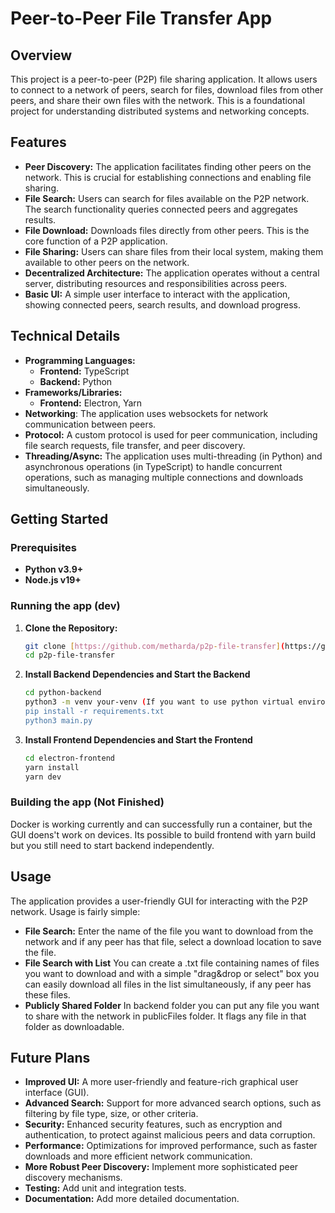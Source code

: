 # Peer-to-Peer File Transfer App

## Overview

This project is a peer-to-peer (P2P) file sharing application. It allows users to connect to a network of peers, search for files, download files from other peers, and share their own files with the network.  This is a foundational project for understanding distributed systems and networking concepts.

## Features

* **Peer Discovery:** The application facilitates finding other peers on the network.  This is crucial for establishing connections and enabling file sharing.
* **File Search:** Users can search for files available on the P2P network. The search functionality queries connected peers and aggregates results.
* **File Download:** Downloads files directly from other peers.  This is the core function of a P2P application.
* **File Sharing:** Users can share files from their local system, making them available to other peers on the network.
* **Decentralized Architecture:** The application operates without a central server, distributing resources and responsibilities across peers.
* **Basic UI:** A simple user interface to interact with the application, showing connected peers, search results, and download progress.

## Technical Details

* **Programming Languages:**
    * **Frontend:** TypeScript
    * **Backend:** Python
* **Frameworks/Libraries:**
    * **Frontend:** Electron, Yarn
* **Networking**: The application uses websockets for network communication between peers.
* **Protocol:** A custom protocol is used for peer communication, including file search requests, file transfer, and peer discovery.
* **Threading/Async:** The application uses multi-threading (in Python) and asynchronous operations (in TypeScript) to handle concurrent operations, such as managing multiple connections and downloads simultaneously.
## Getting Started

### Prerequisites

* **Python v3.9+**
* **Node.js v19+**

### Running the app (dev)
1. **Clone the Repository:**
    ```bash
    git clone [https://github.com/metharda/p2p-file-transfer](https://github.com/metharda/p2p-file-transfer))
    cd p2p-file-transfer
    ```
2. **Install Backend Dependencies and Start the Backend**
    ```bash
    cd python-backend
    python3 -m venv your-venv (If you want to use python virtual environment, if don't want to you can skip this step)
    pip install -r requirements.txt
    python3 main.py
    ```
3. **Install Frontend Dependencies and Start the Frontend**
   ```bash
   cd electron-frontend
   yarn install
   yarn dev
   ```
### Building the app (Not Finished)
Docker is working currently and can successfully run a container, but the GUI doens't work on devices. Its possible to build frontend with yarn build but you still need to start backend independently.

## Usage
The application provides a user-friendly GUI for interacting with the P2P network. Usage is fairly simple:
* **File Search:** Enter the name of the file you want to download from the network and if any peer has that file, select a download location to save the file.
* **File Search with List** You can create a .txt file containing names of files you want to download and with a simple "drag&drop or select" box you can easily download all files in the list simultaneously, if any peer has these files.
* **Publicly Shared Folder** In backend folder you can put any file you want to share with the network in publicFiles folder. It flags any file in that folder as downloadable.

## Future Plans
* **Improved UI:** A more user-friendly and feature-rich graphical user interface (GUI).
* **Advanced Search:** Support for more advanced search options, such as filtering by file type, size, or other criteria.
* **Security:** Enhanced security features, such as encryption and authentication, to protect against malicious peers and data corruption.
* **Performance:** Optimizations for improved performance, such as faster downloads and more efficient network communication.
* **More Robust Peer Discovery:** Implement more sophisticated peer discovery mechanisms.
* **Testing:** Add unit and integration tests.
* **Documentation:** Add more detailed documentation.
